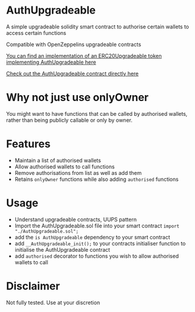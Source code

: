 #  AuthUpgradeable

A simple upgradeable solidity smart contract to authorise certain wallets to access certain functions

Compatible with OpenZeppelins upgradeable contracts

[You can find an implementation of an ERC20Upgradeable token implementing AuthUpgradeable here](https://github.com/beauwilliams/AuthUpgradeable-abstract-contract-solidity/blob/main/contracts/token-upgradeable/TokenUpgradeable.sol)

[Check out the AuthUpgradeable contract directly here](https://github.com/beauwilliams/AuthUpgradeable-abstract-contract-solidity/blob/main/contracts/access-upgradeable/AuthUpgradeable.sol) 



# Why not just use onlyOwner

You might want to have functions that can be called by authorised wallets, rather than being publicly callable or only by owner.

# Features

- Maintain a list of authorised wallets
- Allow authorised wallets to call functions
- Remove authorisations from list as well as add them
- Retains `onlyOwner` functions while also adding `authorised` functions

# Usage

- Understand upgradeable contracts, UUPS pattern
- Import the AuthUpgradeable.sol file into your smart contract `import "./AuthUpgradeable.sol";`
- add the `is AuthUpgradeable` dependency to your smart contract
- add `__AuthUpgradeable_init();` to your contracts initialiser function to initialise the AuthUpgradeable contract
- add `authorised` decorator to functions you wish to allow authorised wallets to call

# Disclaimer

Not fully tested. Use at your discretion

